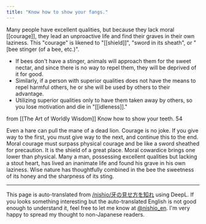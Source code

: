 ```yaml
---
title: "Know how to show your fangs."
---
```


Many people have excellent qualities, but because they lack moral [[courage]], they lead an unproactive life and find their graves in their own laziness.
This "courage" is likened to "[[shield]]", "sword in its sheath", or "[bee stinger (of a bee, etc.)".
- If bees don't have a stinger, animals will approach them for the sweet nectar, and since there is no way to repel them, they will be deprived of it for good.
- Similarly, if a person with superior qualities does not have the means to repel harmful others, he or she will be used by others to their advantage.
- Utilizing superior qualities only to have them taken away by others, so you lose motivation and die in "[[idleness]]."

from [[The Art of Worldly Wisdom]]
Know how to show your teeth.
54

Even a hare can pull the mane of a dead lion. Courage is no joke. If you give way to the first, you must give way to the next, and continue this to the end. Moral courage must surpass physical courage and be like a sword sheathed for precaution. It is the shield of a great place. Moral cowardice brings one lower than physical. Many a man, possessing excellent qualities but lacking a stout heart, has lived an inanimate life and found his grave in his own laziness. Wise nature has thoughtfully combined in the bee the sweetness of its honey and the sharpness of its sting.

---
This page is auto-translated from [/nishio/牙の見せ方を知れ](https://scrapbox.io/nishio/牙の見せ方を知れ) using DeepL. If you looks something interesting but the auto-translated English is not good enough to understand it, feel free to let me know at [@nishio_en](https://twitter.com/nishio_en). I'm very happy to spread my thought to non-Japanese readers.